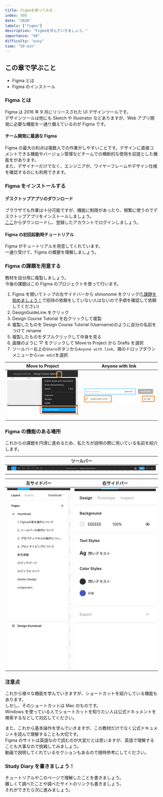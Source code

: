 ```yaml
---
title: Figmaを使ってみる
index: 500
date: "2020"
labels: ["figma"]
description: "Figmaを学んでいきましょう。"
importance: "80"
difficulty: "easy"
time: "50 min"
---
```


## この章で学ぶこと

- Figma とは
- Figma のインストール

### Figma とは

Figma は 2016 年 9 月にリリースされた UI デザインツールです。  
デザインツールは他にも Sketch や Illustrator などありますが、Web アプリ開発に必要な機能を一通り備えているのが Figma です。

#### チーム開発に最適な Figma

Figma の最大の利点は複数人での作業がしやすいことです。デザインに直接コメントできる機能やバージョン管理などチームでの横断的な使用を前提とした機能をがあります。  
また、デザイナーだけでなく、エンジニアが、ワイヤーフレームやデザイン仕様を確認するのにも利用できます。

### Figma をインストールする

#### デスクトップアプリのダウンロード

ブラウザでも作業は十分可能ですが、機能に制限があったり、頻繁に使うのでデスクトップアプリをインストールしましょう。  
[ここ](https://www.figma.com/downloads/)からダウンロードし、登録したアカウントでログインしましょう。

#### Figma の初回起動時チュートリアル

Figma がチュートリアルを用意してくれています。  
一通り受けて、Figma の概要を理解しましょう。

### Figma の課題を用意する

教材を自分用に複製しましょう。  
今後の課題はこの Figma のプロジェクトを使って行います。

1. Figma を開いてトップの左サイドバーから shinonome をクリック([1.課題を始めましょう！](../introduction/)で招待の依頼をしていない人はないので手順を確認して依頼してください)
2. DesignGuideLine をクリック
3. Design Course Tutorial を右クリックして複製
4. 複製したものを Design Course Tutorial (Username)のように自分の名前をつけて rename
5. 複製したものをダブルクリックして中身を見る
6. 画像のように ▽ をクリックして Move to Project から Drafts を選択
7. ツールバー右上の`Share`ボタンから`Anyone with link`、隣のドロップダウンメニューから`can edit`を選択

| Move to Project                                    | Anyone with link                         |
| -------------------------------------------------- | ---------------------------------------- |
| ![Move To Project](../../assets/moveToProject.png) | ![To Review](../../assets/toReview2.png) |

### Figma の機能のある場所

これからの課題を円滑に進めるため、私たちが説明の際に用いている名前を紹介します。

| ツールバー                    |
| ----------------------------- |
| ![toolbar](./img/toolbar.png) |

| 左サイドバー                          | 右サイドバー                              |
| ------------------------------------- | ----------------------------------------- |
| ![sidebar-left](img/sidebar-left.png) | ![sidebar-right](./img/sidebar-right.png) |

### 注意点

これから様々な機能を学んでいきますが、ショートカットを紹介している機能もあります。  
しかし、そのショートカットは Mac のものです。  
Windows を使っている人でショートカットを知りたい人は公式ドキュメントを検索するなどして対応してください。

また、これから基本操作を学んでいきますが、この教材だけでなく公式ドキュメントを読んで理解することも大切です。  
Figma のサイトは英語なので読むのが大変だとは思いますが、英語で理解することも大事なので挑戦してみましょう。  
動画で説明してくれているセクションもあるので随時参考にしてください。

### Study Diary を書きましょう！

チュートリアルやこのページで理解したことを書きましょう。  
難しくて調べたことや調べたサイトのリンクも書きましょう。  
それができたら次に進みましょう。
